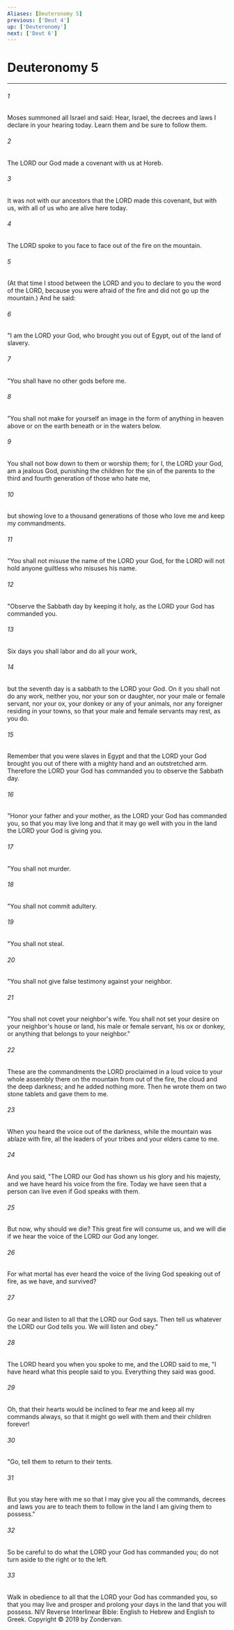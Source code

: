 ```yaml
---
Aliases: [Deuteronomy 5]
previous: ['Deut 4']
up: ['Deuteronomy']
next: ['Deut 6']
---
```

# Deuteronomy 5

***


###### 1 
Moses summoned all Israel and said: Hear, Israel, the decrees and laws I declare in your hearing today. Learn them and be sure to follow them. 

###### 2 
The LORD our God made a covenant with us at Horeb. 

###### 3 
It was not with our ancestors that the LORD made this covenant, but with us, with all of us who are alive here today. 

###### 4 
The LORD spoke to you face to face out of the fire on the mountain. 

###### 5 
(At that time I stood between the LORD and you to declare to you the word of the LORD, because you were afraid of the fire and did not go up the mountain.) And he said: 

###### 6 
"I am the LORD your God, who brought you out of Egypt, out of the land of slavery. 

###### 7 
"You shall have no other gods before me. 

###### 8 
"You shall not make for yourself an image in the form of anything in heaven above or on the earth beneath or in the waters below. 

###### 9 
You shall not bow down to them or worship them; for I, the LORD your God, am a jealous God, punishing the children for the sin of the parents to the third and fourth generation of those who hate me, 

###### 10 
but showing love to a thousand generations of those who love me and keep my commandments. 

###### 11 
"You shall not misuse the name of the LORD your God, for the LORD will not hold anyone guiltless who misuses his name. 

###### 12 
"Observe the Sabbath day by keeping it holy, as the LORD your God has commanded you. 

###### 13 
Six days you shall labor and do all your work, 

###### 14 
but the seventh day is a sabbath to the LORD your God. On it you shall not do any work, neither you, nor your son or daughter, nor your male or female servant, nor your ox, your donkey or any of your animals, nor any foreigner residing in your towns, so that your male and female servants may rest, as you do. 

###### 15 
Remember that you were slaves in Egypt and that the LORD your God brought you out of there with a mighty hand and an outstretched arm. Therefore the LORD your God has commanded you to observe the Sabbath day. 

###### 16 
"Honor your father and your mother, as the LORD your God has commanded you, so that you may live long and that it may go well with you in the land the LORD your God is giving you. 

###### 17 
"You shall not murder. 

###### 18 
"You shall not commit adultery. 

###### 19 
"You shall not steal. 

###### 20 
"You shall not give false testimony against your neighbor. 

###### 21 
"You shall not covet your neighbor's wife. You shall not set your desire on your neighbor's house or land, his male or female servant, his ox or donkey, or anything that belongs to your neighbor." 

###### 22 
These are the commandments the LORD proclaimed in a loud voice to your whole assembly there on the mountain from out of the fire, the cloud and the deep darkness; and he added nothing more. Then he wrote them on two stone tablets and gave them to me. 

###### 23 
When you heard the voice out of the darkness, while the mountain was ablaze with fire, all the leaders of your tribes and your elders came to me. 

###### 24 
And you said, "The LORD our God has shown us his glory and his majesty, and we have heard his voice from the fire. Today we have seen that a person can live even if God speaks with them. 

###### 25 
But now, why should we die? This great fire will consume us, and we will die if we hear the voice of the LORD our God any longer. 

###### 26 
For what mortal has ever heard the voice of the living God speaking out of fire, as we have, and survived? 

###### 27 
Go near and listen to all that the LORD our God says. Then tell us whatever the LORD our God tells you. We will listen and obey." 

###### 28 
The LORD heard you when you spoke to me, and the LORD said to me, "I have heard what this people said to you. Everything they said was good. 

###### 29 
Oh, that their hearts would be inclined to fear me and keep all my commands always, so that it might go well with them and their children forever! 

###### 30 
"Go, tell them to return to their tents. 

###### 31 
But you stay here with me so that I may give you all the commands, decrees and laws you are to teach them to follow in the land I am giving them to possess." 

###### 32 
So be careful to do what the LORD your God has commanded you; do not turn aside to the right or to the left. 

###### 33 
Walk in obedience to all that the LORD your God has commanded you, so that you may live and prosper and prolong your days in the land that you will possess. NIV Reverse Interlinear Bible: English to Hebrew and English to Greek. Copyright © 2019 by Zondervan.
